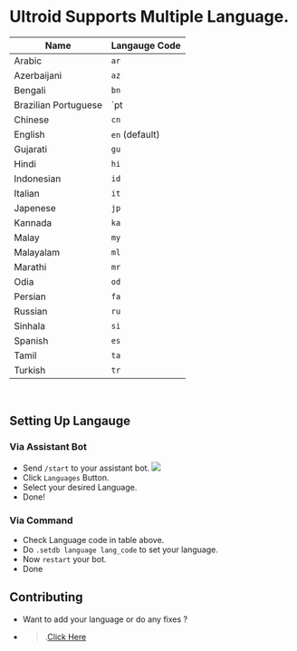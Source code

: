 # Ultroid Supports Multiple Language.


| Name | Langauge Code |
|------|---------------|
| Arabic | `ar`|
| Azerbaijani | `az` |
| Bengali | `bn` |
| Brazilian Portuguese | `pt|br` |
| Chinese | `cn` |
| English | `en` (default) |
| Gujarati | `gu`|
| Hindi | `hi`|
| Indonesian | `id` |
| Italian | `it` |
| Japenese | `jp`|
| Kannada | `ka` |
| Malay |`my`|
| Malayalam | `ml` |
| Marathi | `mr` |
| Odia | `od` |
| Persian | `fa`|
| Russian | `ru`|
| Sinhala | `si`|
| Spanish | `es`|
| Tamil | `ta`|
| Turkish | `tr`|

<br>

## Setting Up Langauge
### Via Assistant Bot
- Send `/start` to your assistant bot.
![](https://telegra.ph/file/5b85534f6a45ad1112590.jpg)
- Click `Languages` Button.
- Select your desired Language.
- Done!

### Via Command
- Check Language code in table above.
- Do `.setdb language lang_code` to set your language.
- Now `restart` your bot.
- Done

## Contributing
- Want to add your language or do any fixes ?
- >.[Click Here](../contributing/translate)